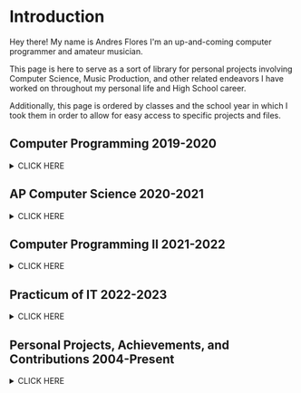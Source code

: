 # **Introduction**
Hey there! My name is Andres Flores I'm an up-and-coming computer programmer and amateur musician. 

This page is here to serve as a sort of library for personal projects involving Computer Science, Music Production, and other related endeavors I have worked on throughout my personal life and High School career.

Additionally, this page is ordered by classes and the school year in which I took them in order to allow for easy access to specific projects and files.

## **Computer Programming 2019-2020**
<details><summary>CLICK HERE</summary>
<p>
  
- Learned basic Java programming, with a focus on variable types, loops, and lists.
- Solved the (At the time) challenging problem: "VowelCounter".
	<details><summary>Problem</summary>
	<p>
		
	> Change all of the vowels in the String to numbers.  Make sure the numbers range 
		
	> from 0-9 and that you reset the number to 0 when you get to a count > 9.  
	
	> Sample Data:
		
	> abcdef
		
	> hhhhhhh
		
	> aaaaaaa
		
	> catpigdatrathogbogfrogmoosegeese
		
	> hhhhhhh1234356HHHHDH
		
	> AEIOUaeiou87878alkjdaslwlejrlajflawjkflwj
		
	> 
		
	> x
		
	> e
		
	</p>
	</details>
	
	<details><summary>Solution</summary>
	<p>	
		
 	```Java
		
  	public static String getNumberString( String s){
		String fin="";
		int count=0;
		for(int i=0; i<s.length();i++) {
			if(count>9) {
				count=0;
			}
			if(s.substring(i,i+1).matches("[aeiouAEIOU]")){
				fin+=(count);
				count++;
			}
			else {
				fin+=(s.substring(i,i+1));
			}
		}
		return fin;
	}
		
  	```
		
	</p>
	</details>
	
</p>
</details>

## **AP Computer Science 2020-2021** 
<details><summary>CLICK HERE</summary>
<p>
  
- Deepened my understanding of Java Programming, focusing on Arrays, ArrayLists, and Recursion. 
- Learned how to properly use recursion to create useful output such as a program that returns numbers in the 
Fibonacci Sequence (A series of numbers in which each number ( Fibonacci number ) is the sum of the two preceding numbers. Usually Beginning with 0,1,1)
	
	
	<details><summary>Example of Fibonacci Program</summary>
	<p>
		
	```Java
	public static int FibonacciSequence(int current, int previous, int length) //calculates numbers in the fibonacci sequence.
	{
		if(length>0) 
		{
			int temp=current+previous;
			previous=current;
			current=temp;
			return(FibonacciSequence(current, previous, length-1));
		}
		
		return current;
	}
		
	public static int FibonacciNumber(int position) //essentially just serves to make the original input 
						 	 //look pretty (so it's only 1 number you have to input istead of 3)
	{
		if(position==1) 
		{
			return 0;
		}
		
		if(position==2)
		{
			return 1;
		}
		
		return FibonacciSequence(0,1,position-1);
	}
		
	public static void main(String[] args) 
	{
		int count=10; //change it to whatver position you want in the fibonnaci sequence.
		System.out.println(FibonacciNumber(count));
	}
		
	```
		
	</p>
	</details?	
</p>
</details>

## **Computer Programming II 2021-2022** 
<details><summary>CLICK HERE</summary>
<p>
  
Throughout Computer Programming II, I contributed to or participated in the following:
- Raspberry PI desktop and workstation setup.
- Learned how to properly utilize Linux interfaces and command prompt interfaces.
- Achieving a Java Certification MTA: Introduction to Programming Using Java [Found Here](https://www.credly.com/badges/19f80676-15d3-48bb-8a3f-3b7ef92afd1a/public_url ).
- Learning the basics of github page creation.
- Sucessfuly set up and created a Java server-client connection project.
	
	<details><summary>More Detail</summary>
	<p>
		
	![JavaClientServer](https://user-images.githubusercontent.com/104638953/208008827-f06edbcb-ed6c-4600-a3b2-f9ab0fb5b3de.jpg)
		
	>  We utilized the raspberry pi workstation I mentinoned earlier to set up a server that allowed the 3 machines we had set up to communicate with
	   each other and 
		
		
		
		
	</p>
	</details>
		
</p>
</details>

## **Practicum of IT 2022-2023** 
<details><summary>CLICK HERE</summary>
<p>
  
Throughout Practicum of IT, I contributed to or participated in the following:
- Learned basic Python programming
- Achieving a Python Certification ([PCEP-30-02] PCEP – Certified Entry-Level Python Programmer) [Found Here](https://www.credly.com/badges/6f038b9c-e571-4d2e-8d79-51f3505fb7ee/public_url)
- Creation of a Discord bot capable of returning a user's join date, uploading images, providing comedic commentary, and other useful functions.
 	<details><summary>Example of code used</summary>
	<p>
		
	```Python
		
	#Main 
		
	import discord

	TOKEN = 'Discord Bot Token Goes Here)

	client = discord.Client(intents=discord.Intents.all())


	@client.event
	async def on_ready():
    	print(f'{client.user} has connected to Discord!')


	client.run(TOKEN)
			
	```
	</p>
	</details>
	
	<details><summary>More Examples (Lengthier)</summary>
	<p>
		
	```Python
	#Commands			
	import discord
	import random		
	import datetime as dt
	from dotenv import load_dotenv
	import youtube_dl
	from discord.ext import commands, tasks
	import os
		
	TOKEN = "Discord Bot Token Went Here"

	intents = discord.Intents.all()
	client = discord.Client(intents=intents)
	os.chdir(r"C:\Users\'name of user goes here'\Desktop\BotImages")
	discord_bot = commands.Bot(command_prefix='!', intents=intents)


	@discord_bot.command(name='morningquote')
	async def msg(ctx):
 	   quotes = [
	        "It's a new day",
	        (
   	         "Be positive"
 	       ),
	    ]
	    response = random.choice(quotes)
	    await ctx.send(response)


	@discord_bot.command(name='glissy')
	async def msg(ctx):
	    quotes = [
	        "This moment\'s glissy word of the day is: Capybara",
	        (
	            "This moment\'s glissy word of the day is: DaBaby"
 	       ),
 	   ]
	    response = random.choice(quotes)
  	  await ctx.send(response)

	@discord_bot.command(name='funnypic')
	async def send_img(ctx):
	    pics = [
	        'wildcat.png', 'dog.png', 'makeup-eyebrows16.jpg',
	        (
  	          'el grande.png'
  	      ),
  	  ]
 	   result = random.choice(pics)
 	   await ctx.send("le funny", file=discord.File(result))


	@discord_bot.command(name='lacreatura')
	async def send_img(ctx):
 	   await ctx.send("her", file=discord.File('neko.jpg'))
	import datetime as dt

	@discord_bot.command(name='arrival')
	async def joined(ctx):

	    dia = dt.datetime.now()
	    stay= (ctx.author.joined_at)
	    duration = str(dia - stay.replace(tzinfo=None))

    	await ctx.send("Joined "+duration+" hours ago.")
	discord_bot.run(TOKEN)	
	```
		
	</p>
	</details>
</p>
</details>
              
## **Personal Projects, Achievements, and Contributions 2004-Present**
<details><summary>CLICK HERE</summary>
<p>
  
Be it through my personal hobbies, friends, or other opportunities given to me, throughout my life I have contributed to or participated in the following:
- Beta tester & Play tester for the Undertale Fangame "[TeamSwitched!Underswap](https://gamejolt.com/games/tsunderswap/160094)" (Credited as Dr. Magnum)
- Created a YouTube [channel](https://www.youtube.com/@Dr.Magnum) where I upload covers and original compositions.
- Regional Competitor for UIL Computer Science (2021-2022)
- State Competitor for BPA Java Programming (2021-2022)
- State Medalist for the UIL Latino History Essay Competition.
  
#### **Examples of some of my music production:**
<details><summary>Click Here!</summary>
<p>


##### Chiptune Covers
- [Magnet Man's Stage (MMII) Cover](https://youtu.be/-tfT5oIRvnM)
##### Techno Covers
- (W.I.P)
##### Piano Covers
- (W.I.P)
##### Original Compositions
- (W.I.P)
	
</p>
</details>
  
</p>
</details>

